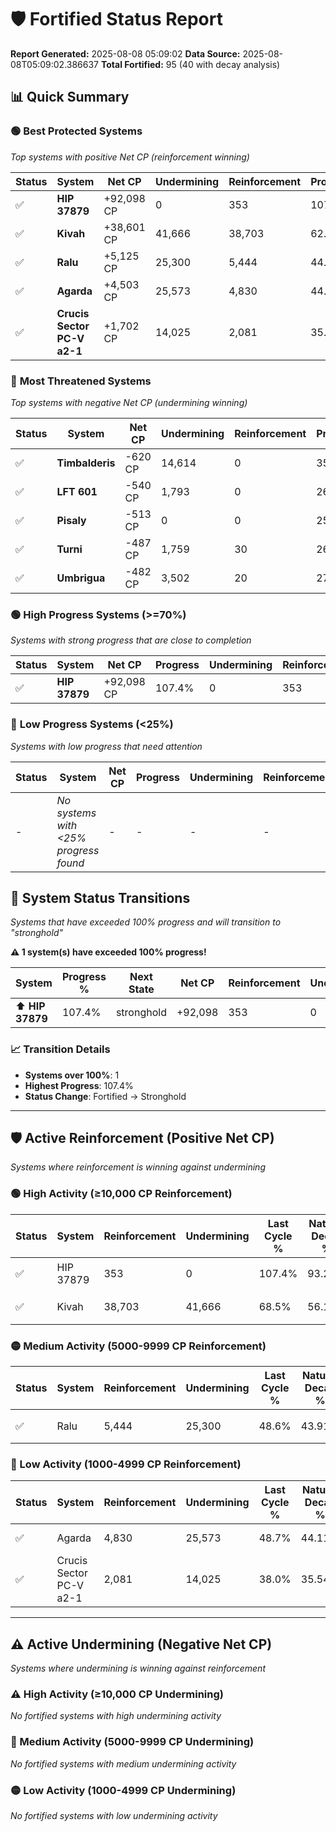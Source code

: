 # 🛡️ Fortified Status Report

**Report Generated:** 2025-08-08 05:09:02
**Data Source:** 2025-08-08T05:09:02.386637
**Total Fortified:** 95 (40 with decay analysis)

## 📊 Quick Summary

### 🟢 **Best Protected Systems**
*Top systems with positive Net CP (reinforcement winning)*

| Status | System | Net CP | Undermining | Reinforcement | Progress |
|--------|--------|--------|-------------|---------------|----------|
| ✅ | **HIP 37879** | +92,098 CP | 0 | 353 | 107.4% |
| ✅ | **Kivah** | +38,601 CP | 41,666 | 38,703 | 62.1% |
| ✅ | **Ralu** | +5,125 CP | 25,300 | 5,444 | 44.7% |
| ✅ | **Agarda** | +4,503 CP | 25,573 | 4,830 | 44.8% |
| ✅ | **Crucis Sector PC-V a2-1** | +1,702 CP | 14,025 | 2,081 | 35.8% |

### 🔴 **Most Threatened Systems**
*Top systems with negative Net CP (undermining winning)*

| Status | System | Net CP | Undermining | Reinforcement | Progress |
|--------|--------|--------|-------------|---------------|----------|
| ✅ | **Timbalderis** | -620 CP | 14,614 | 0 | 35.7% |
| ✅ | **LFT 601** | -540 CP | 1,793 | 0 | 26.3% |
| ✅ | **Pisaly** | -513 CP | 0 | 0 | 25.0% |
| ✅ | **Turni** | -487 CP | 1,759 | 30 | 26.3% |
| ✅ | **Umbrigua** | -482 CP | 3,502 | 20 | 27.6% |

### 🟢 **High Progress Systems (>=70%)**
*Systems with strong progress that are close to completion*

| Status | System | Net CP | Progress | Undermining | Reinforcement |
|--------|--------|--------|----------|-------------|---------------|
| ✅ | **HIP 37879** | +92,098 CP | 107.4% | 0 | 353 |

### 🔴 **Low Progress Systems (<25%)**
*Systems with low progress that need attention*

| Status | System | Net CP | Progress | Undermining | Reinforcement |
|--------|--------|--------|----------|-------------|---------------|
| - | *No systems with <25% progress found* | - | - | - | - |
## 🔄 System Status Transitions  
*Systems that have exceeded 100% progress and will transition to "stronghold"*

**⚠️ 1 system(s) have exceeded 100% progress!**

| System | Progress % | Next State | Net CP | Reinforcement | Undermining | 
|--------|------------|-------------|--------|---------------|-------------|
| ⬆️ **HIP 37879** | 107.4% | stronghold | +92,098 | 353 | 0 |

### 📈 Transition Details
- **Systems over 100%**: 1
- **Highest Progress**: 107.4%
- **Status Change**: Fortified → Stronghold

---

## 🛡️ Active Reinforcement (Positive Net CP)
*Systems where reinforcement is winning against undermining*

### 🟢 High Activity (≥10,000 CP Reinforcement)

| Status | System | Reinforcement | Undermining | Last Cycle % | Natural Decay % | Current Progress % | Current CP | Net CP | Activity |
|--------|--------|---------------|-------------|--------------|-----------------|-------------------|------------|--------|----------|
| ✅ | HIP 37879 | 353 | 0 | 107.4% | 93.23% | 107.4% | 698,100 | +92,098 | 🟢 High Reinforcement |
| ✅ | Kivah | 38,703 | 41,666 | 68.5% | 56.16% | 62.1% | 403,650 | +38,601 | 🟢 High Reinforcement |

### 🟡 Medium Activity (5000-9999 CP Reinforcement)

| Status | System | Reinforcement | Undermining | Last Cycle % | Natural Decay % | Current Progress % | Current CP | Net CP | Activity |
|--------|--------|---------------|-------------|--------------|-----------------|-------------------|------------|--------|----------|
| ✅ | Ralu | 5,444 | 25,300 | 48.6% | 43.91% | 44.7% | 290,550 | +5,125 | 🟡 Medium Reinforcement |

### 🔴 Low Activity (1000-4999 CP Reinforcement)

| Status | System | Reinforcement | Undermining | Last Cycle % | Natural Decay % | Current Progress % | Current CP | Net CP | Activity |
|--------|--------|---------------|-------------|--------------|-----------------|-------------------|------------|--------|----------|
| ✅ | Agarda | 4,830 | 25,573 | 48.7% | 44.11% | 44.8% | 291,199 | +4,503 | 🔵 Low Reinforcement |
| ✅ | Crucis Sector PC-V a2-1 | 2,081 | 14,025 | 38.0% | 35.54% | 35.8% | 232,700 | +1,702 | 🔵 Low Reinforcement |


---

## ⚠️ Active Undermining (Negative Net CP)
*Systems where undermining is winning against reinforcement*

### ⚠️ High Activity (≥10,000 CP Undermining)

*No fortified systems with high undermining activity*

### 🔶 Medium Activity (5000-9999 CP Undermining)

*No fortified systems with medium undermining activity*

### 🟡 Low Activity (1000-4999 CP Undermining)

*No fortified systems with low undermining activity*

